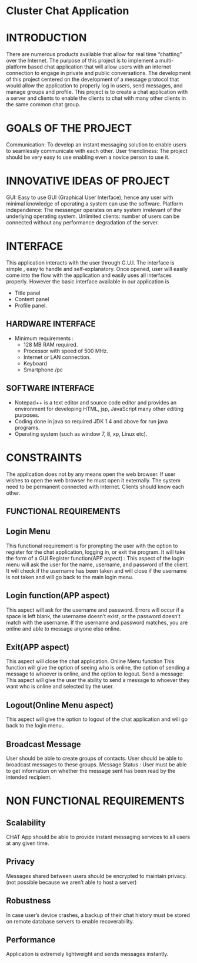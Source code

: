 # Cluster Chat Application
# INTRODUCTION
There are numerous products available that allow for real time “chatting” over the Internet.
The purpose of this project is to implement a multi-platform based chat application that will allow users with an internet connection to engage in private and public conversations.
The development of this project centered on the development of a message protocol that would allow the application to properly log in users, send messages, and manage groups and profile.
This project is to create a chat application with a server and clients to enable the clients to chat with many other clients in the same common chat group.
# GOALS OF THE PROJECT
Communication: To develop an instant messaging solution to enable users to seamlessly communicate with each other.
User friendliness: The project should be very easy to use enabling even a novice person to use it.
# INNOVATIVE IDEAS OF PROJECT
GUI: Easy to use GUI (Graphical User Interface), hence any user with minimal knowledge of operating a system can use the software.
Platform independence: The messenger operates on any system irrelevant of the underlying operating system.
Unlimited clients: number of users can be connected without any performance degradation of the server.
# INTERFACE
This application interacts with the user through G.U.I. The interface is simple , easy to handle and self-explanatory.
Once opened, user will easily come into the flow with the application and easily uses all interfaces properly.
However the basic interface available in our application is
* Title panel
* Content panel
* Profile panel.
## HARDWARE INTERFACE
* Minimum requirements :
    * 128 MB RAM required.
    * Processor with speed of 500 MHz.
    * Internet or LAN connection.
    * Keyboard
    * Smartphone /pc
## SOFTWARE INTERFACE
* Notepad++ is a text editor and source code editor and provides an environment for developing HTML, jsp, JavaScript many other editing purposes.
* Coding done in java so required JDK 1.4 and above for run java programs.
* Operating system (such as window 7, 8, xp, Linux etc).
# CONSTRAINTS
The application does not by any means open the web browser. If user wishes to open the web browser he must open it externally.
The system need to be permanent connected with internet.
Clients should know each other.
## FUNCTIONAL REQUIREMENTS
## Login Menu 
This functional requirement is for prompting the user with the option to register for the chat application, logging in, or exit the program. It will take the form of a GUI Register function(APP aspect) : This aspect of the login menu will ask the user for the name, username, and password of the client. It will check if the username has been taken and will close if the username is not taken and will go back to the main login menu.
## Login function(APP aspect) 
This aspect will ask for the username and password. Errors will occur if a space is left blank, the username doesn’t exist, or the password doesn’t match with the username. If the username and password matches, you are online and able to message anyone else online.
## Exit(APP aspect)
This aspect will close the chat application. Online Menu function This function will give the option of seeing who is online, the option of sending a message to whoever is online, and the option to logout. Send a message: This aspect will give the user the ability to send a message to whoever they want who is online and selected by the user. 
## Logout(Online Menu aspect)
This aspect will give the option to logout of the chat application and will go back to the login menu..
## Broadcast Message
User should be able to create groups of contacts. User should be able to broadcast messages to these groups. Message Status : User must be able to get information on whether the message sent has been read by the intended recipient. 
# NON FUNCTIONAL  REQUIREMENTS
## Scalability 
CHAT App should be able to provide instant messaging services to all users at any given time.
## Privacy 
Messages shared between users should be encrypted to maintain privacy. (not possible because we aren’t able to host a server)
## Robustness 
In case user’s device crashes, a backup of their chat history must be stored on remote database servers to enable recoverability.
## Performance 
Application is extremely lightweight and sends messages instantly.
